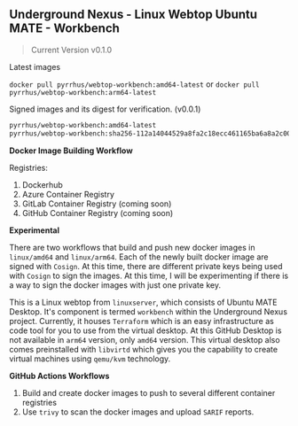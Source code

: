 ## Underground Nexus - Linux Webtop Ubuntu MATE - Workbench
> Current Version v0.1.0

Latest images

`docker pull pyrrhus/webtop-workbench:amd64-latest` or `docker pull pyrrhus/webtop-workbench:arm64-latest`

Signed images and its digest for verification. (v0.0.1)

```bash
pyrrhus/webtop-workbench:amd64-latest
pyrrhus/webtop-workbench:sha256-112a14044529a8fa2c18ecc461165ba6a8a2c00beeecf9777197adc3d47fa419.sig
```

**Docker Image Building Workflow**

Registries:
1. Dockerhub
2. Azure Container Registry
3. GitLab Container Registry (coming soon)
4. GitHub Container Registry (coming soon)

**Experimental**

There are two workflows that build and push new docker images in `linux/amd64` and `linux/arm64`. Each of the newly built docker image are signed with `Cosign`. At this time, there are different private keys being used with `Cosign` to sign the images. At this time, I will be experimenting if there is a way to sign the docker images with just one private key.

This is a Linux webtop from `linuxserver`, which consists of Ubuntu MATE Desktop. It's component is termed `workbench` within the Underground Nexus project. Currently, it houses `Terraform` which is an easy infrastructure as code tool for you to use from the virtual desktop. At this GitHub Desktop is not available in `arm64` version, only `amd64` version. This virtual desktop also comes preinstalled with `libvirtd` which gives you the capability to create virtual machines using `qemu/kvm` technology.

**GitHub Actions Workflows**

1. Build and create docker images to push to several different container registries
2. Use `trivy` to scan the docker images and upload `SARIF` reports.